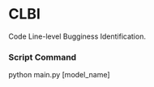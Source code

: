 # CLBI
Code Line-level Bugginess Identification.




### Script Command
python main.py [model_name]
